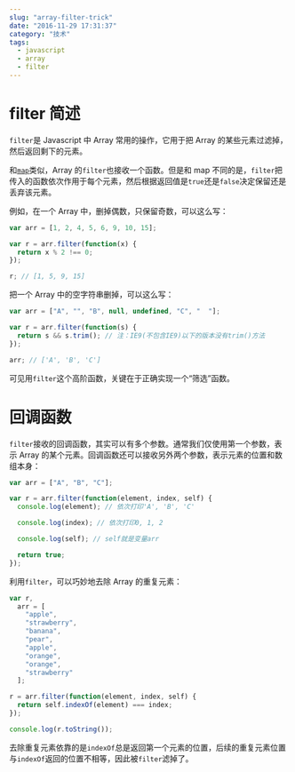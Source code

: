 ```yaml
---
slug: "array-filter-trick"
date: "2016-11-29 17:31:37"
category: "技术"
tags:
  - javascript
  - array
  - filter
---
```


# filter 简述

`filter`是 Javascript 中 Array 常用的操作，它用于把 Array 的某些元素过滤掉，然后返回剩下的元素。

和[`map`](https://developer.mozilla.org/en-US/docs/Web/JavaScript/Reference/Global_Objects/Array/map)类似，Array 的`filter`也接收一个函数。但是和 map 不同的是，`filter`把传入的函数依次作用于每个元素，然后根据返回值是`true`还是`false`决定保留还是丢弃该元素。

例如，在一个 Array 中，删掉偶数，只保留奇数，可以这么写：

```javascript
var arr = [1, 2, 4, 5, 6, 9, 10, 15];

var r = arr.filter(function(x) {
  return x % 2 !== 0;
});

r; // [1, 5, 9, 15]
```

把一个 Array 中的空字符串删掉，可以这么写：

```javascript
var arr = ["A", "", "B", null, undefined, "C", "  "];

var r = arr.filter(function(s) {
  return s && s.trim(); // 注：IE9(不包含IE9)以下的版本没有trim()方法
});

arr; // ['A', 'B', 'C']
```

可见用`filter`这个高阶函数，关键在于正确实现一个“筛选”函数。

# 回调函数

`filter`接收的回调函数，其实可以有多个参数。通常我们仅使用第一个参数，表示 Array 的某个元素。回调函数还可以接收另外两个参数，表示元素的位置和数组本身：

```javascript
var arr = ["A", "B", "C"];

var r = arr.filter(function(element, index, self) {
  console.log(element); // 依次打印'A', 'B', 'C'

  console.log(index); // 依次打印0, 1, 2

  console.log(self); // self就是变量arr

  return true;
});
```

利用`filter`，可以巧妙地去除 Array 的重复元素：

```javascript
var r,
  arr = [
    "apple",
    "strawberry",
    "banana",
    "pear",
    "apple",
    "orange",
    "orange",
    "strawberry"
  ];

r = arr.filter(function(element, index, self) {
  return self.indexOf(element) === index;
});

console.log(r.toString());
```

去除重复元素依靠的是`indexOf`总是返回第一个元素的位置，后续的重复元素位置与`indexOf`返回的位置不相等，因此被`filter`滤掉了。
